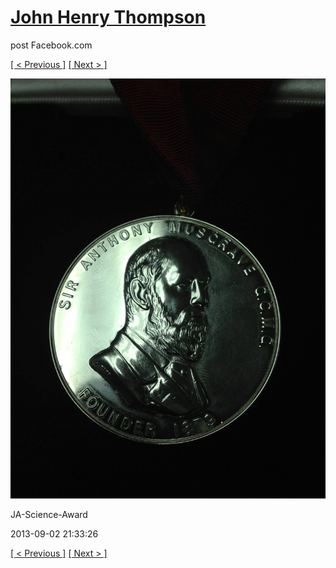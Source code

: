 # [John Henry Thompson](../README.md)
post Facebook.com

[[ < Previous ]](2013-09-02-37.md) [[ Next > ]](2013-09-02-39.md)

[![](../media/2013-09-02/JA-Science-Award-27.jpg)](../README.md)

JA-Science-Award

2013-09-02 21:33:26

[[ < Previous ]](2013-09-02-37.md) [[ Next > ]](2013-09-02-39.md)